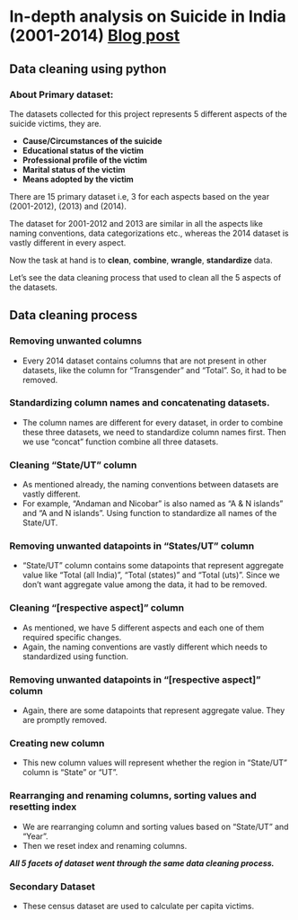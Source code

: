 # In-depth analysis on Suicide in India (2001-2014) [Blog post]()
## Data cleaning using python
### About Primary dataset:
The datasets collected for this project represents 5 different aspects of the suicide victims, they are.

- **Cause/Circumstances of the suicide**
-	**Educational status of the victim**
-	**Professional profile of the victim**
-	**Marital status of the victim**
-	**Means adopted by the victim**

There are 15 primary dataset i.e, 3 for each aspects based on the year (2001-2012), (2013) and (2014).

The dataset for 2001-2012 and 2013 are similar in all the aspects like naming conventions, data categorizations etc., whereas the 2014 dataset is vastly different in every aspect.

Now the task at hand is to **clean**, **combine**, **wrangle**, **standardize** data.

Let’s see the data cleaning process that used to clean all the 5 aspects of the datasets.

## Data cleaning process
### Removing unwanted columns
- Every 2014 dataset contains columns that are not present in other datasets, like the column for “Transgender” and “Total”. So, it had to be removed.

### Standardizing column names and concatenating datasets.
- The column names are different for every dataset, in order to combine these three datasets, we need to standardize column names first. Then we use “concat” function combine all three datasets.

### Cleaning “State/UT” column
- As mentioned already, the naming conventions between datasets are vastly different. 
- For example, “Andaman and Nicobar” is also named as “A & N islands” and “A and N islands”. Using function to standardize all names of the State/UT.

### Removing unwanted datapoints in “States/UT” column
- “State/UT” column contains some datapoints that represent aggregate value like “Total (all India)”, “Total (states)” and “Total (uts)”. Since we don’t want aggregate value among the data, it had to be removed. 
### Cleaning “[respective aspect]” column
- As mentioned, we have 5 different aspects and each one of them required specific changes.
- Again, the naming conventions are vastly different which needs to standardized using function.
### Removing unwanted datapoints in “[respective aspect]” column
- Again, there are some datapoints that represent aggregate value. They are promptly removed.

### Creating new column
- This new column values will represent whether the region in “State/UT” column is “State” or “UT”. 
### Rearranging and renaming columns, sorting values and resetting index
- We are rearranging column and sorting values based on “State/UT” and “Year”.
- Then we reset index and renaming columns.

***All 5 facets of dataset went through the same data cleaning process.*** 

### Secondary Dataset
- These census dataset are used to calculate per capita victims.
